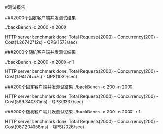 #测试报告


###2000个固定客户端并发测试结果

./backBench -c 2000 -n 2000

HTTP server benchmark done:
	Total Requests(2000) - Concurrency(200) - Cost(1.26742712s) - QPS(1578/sec)

###2000个随机客户端并发测试结果

./backBench -c 2000 -n 2000 -r 1

HTTP server benchmark done:
	Total Requests(2000) - Concurrency(200) - Cost(1.94174757s) - QPS(1030/sec)
	

###200个固定客户端并发测试结果
./backBench -c 200 -n 2000 

HTTP server benchmark done:
	Total Requests(2000) - Concurrency(200) - Cost(599.340731ms) - QPS(3337/sec)
	
	
###200个随机客户端并发测试结果
./backBench -c 200 -n 2000 -r 1

HTTP server benchmark done:
	Total Requests(2000) - Concurrency(200) - Cost(987.204058ms) - QPS(2026/sec)
		


